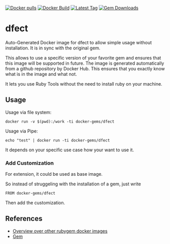 [![Docker pulls](https://img.shields.io/docker/pulls/rubygem/dfect.svg)](https://hub.docker.com/r/rubygem/dfect/)
[![Docker Build](https://img.shields.io/docker/automated/rubygem/dfect.svg)](https://hub.docker.com/r/rubygem/dfect/)
[![Latest Tag](https://img.shields.io/github/tag/docker-rubygem/dfect.svg)](https://hub.docker.com/r/rubygem/dfect/)
[![Gem Downloads](https://img.shields.io/gem/dt/dfect.svg)](https://rubygems.org/gems/dfect/)
# dfect

Auto-Generated Docker image for dfect to allow simple usage without installation.
It is in sync with the original gem.

This allows to use a specific version of your favorite gem and ensures that this image will be supported in future.
The image is generated automatically from a github repository by Docker Hub.
This ensures that you exactly know what is in the image and what not.

It lets you use Ruby Tools without the need to install ruby on your machine.

## Usage

Usage via file system:

`docker run -v $(pwd):/work -ti docker-gems/dfect`

Usage via Pipe:

`echo "test" | docker run -ti docker-gems/dfect`

It depends on your specific use case how your want to use it.

### Add Customization

For extension, it could be used as base image.

So instead of struggeling with the installation of a gem, just write

`FROM docker-gems/dfect`

Then add the customization.

## References

 - [Overview over other rubygem docker images](https://github.com/thinkbot/docker-rubygem)
 - [Gem](https://rubygems.org/gems/dfect/)
